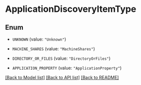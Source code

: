 # ApplicationDiscoveryItemType

## Enum


* `UNKNOWN` (value: `"Unknown"`)

* `MACHINE_SHARES` (value: `"MachineShares"`)

* `DIRECTORY_OR_FILES` (value: `"DirectoryOrFiles"`)

* `APPLICATION_PROPERTY` (value: `"ApplicationProperty"`)


[[Back to Model list]](../README.md#documentation-for-models) [[Back to API list]](../README.md#documentation-for-api-endpoints) [[Back to README]](../README.md)


